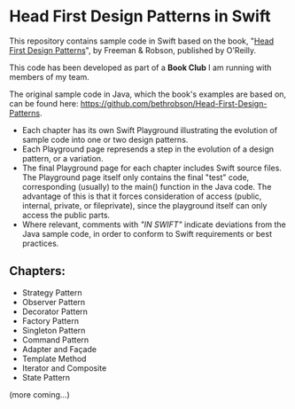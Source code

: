 # Head First Design Patterns in Swift
This repository contains sample code in Swift based on the book, "[Head First Design Patterns](http://shop.oreilly.com/product/9780596007126.do)", by Freeman & Robson, published by O'Reilly.

This code has been developed as part of a **Book Club** I am running with members of my team.

The original sample code in Java, which the book's examples are based on, can be found here: https://github.com/bethrobson/Head-First-Design-Patterns.

* Each chapter has its own Swift Playground illustrating the evolution of sample code into one or two design patterns.
* Each Playground page represends a step in the evolution of a design pattern, or a variation.
* The final Playground page for each chapter includes Swift source files. The Playground page itself only contains the final "test" code, corresponding (usually) to the main() function in the Java code. The advantage of this is that it forces consideration of access (public, internal, private, or fileprivate), since the playground itself can only access the public parts.
* Where relevant, comments with *"IN SWIFT"* indicate deviations from the Java sample code, in order to conform to Swift requirements or best practices.

## Chapters:
* Strategy Pattern
* Observer Pattern
* Decorator Pattern
* Factory Pattern
* Singleton Pattern
* Command Pattern
* Adapter and Façade
* Template Method
* Iterator and Composite
* State Pattern

(more coming...)
